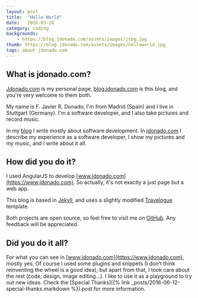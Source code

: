 ```yaml
---
layout: post
title:  "Hello World"
date:   2016-03-28 
category: coding 
backgrounds:
    - https://blog.jdonado.com/assets/images/jsbg.jpg
thumb: https://blog.jdonado.com/assets/images/helloworld.jpg
tags: about jdonado.com
---
```


## What is jdonado.com? 

[Jdonado.com](https://www.jdonado.com) is my personal page, [blog.jdonado.com](https://blog.jdonado.com) is this blog, and you're very welcome to them both.

My name is F. Javier R. Donado, I'm from Madrid (Spain) and I live in Stuttgart (Germany). I'm a software developer, and I also take pictures and record music.

In my [blog](https://blog.jdonado.com) I write mostly about software development. In [jdonado.com](https://www.jdonado.com) I describe my experience as a software developer, I show my pictures and my music, and I write about it all.

## How did you do it?

I used AngularJS to develop [www.jdonado.com](https://www.jdonado.com). So actually, it's not exactly a just page but a web app.

This blog is based in [Jekyll](https://jekyllrb.com/), and uses a slightly modified [Travelogue](https://github.com/SalGnt/Travelogue) template.

Both projects are open source, so feel free to visit me on [GitHub](https://github.com/fjrd84). Any feedback will be appreciated.

## Did you do it all?

For what you can see in [www.jdonado.com](https://www.jdonado.com), mostly yes. Of course I used some plugins and snippets (I don't think reinventing the wheel is a good idea), but apart from that, I took care about the rest (code, design, image editing...). I like to use it as a playground to try out new ideas. Check the [Special Thanks]({% link _posts/2016-06-12-special-thanks.markdown %}) post for more information.

